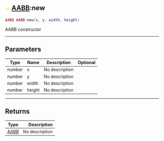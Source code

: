 ## ![shared](.gitbook/assets/shared.png) [AABB](./readme/AABB/README.md):new

```lua
AABB AABB:new(x, y, width, height)
```

AABB constructor

------
## Parameters

| Type   | Name | Description | Optional |
| ------ | ---- | ----------- | -------: |
| number | x | No description |  |
| number | y | No description |  |
| number | width | No description |  |
| number | height | No description |  |


------
## Returns

| Type   | Description |
| ------ | ----------: |
| [AABB](./readme/AABB/README.md) | No description |

